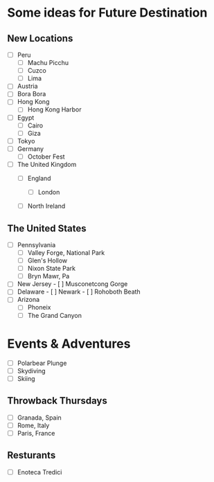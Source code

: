# Some ideas for Future Destination
## New Locations
- [ ] Peru
     - [ ] Machu Picchu
     - [ ] Cuzco
     - [ ] Lima
- [ ] Austria
- [ ] Bora Bora
- [ ] Hong Kong
     - [ ] Hong Kong Harbor
- [ ] Egypt
     - [ ] Cairo
     - [ ] Giza
- [ ] Tokyo
- [ ] Germany
     - [ ] October Fest
- [ ] The United Kingdom
     - [ ] England
          - [ ] London
     - [ ] North Ireland
         

## The United States
- [ ] Pennsylvania
     - [ ] Valley Forge, National Park
     - [ ] Glen's Hollow
     - [ ] Nixon State Park
     - [ ] Bryn Mawr, Pa
- [ ] New Jersey
      - [ ] Musconetcong Gorge 
- [ ] Delaware
        - [ ] Newark
        - [ ]  Rohoboth Beath
- [ ] Arizona     
     - [ ] Phoneix
     - [ ] The Grand Canyon
# Events & Adventures
- [ ] Polarbear Plunge
- [ ] Skydiving
- [ ] Skiing

## Throwback Thursdays
- [ ] Granada, Spain
- [ ] Rome, Italy
- [ ] Paris, France
## Resturants
- [ ] Enoteca Tredici 

